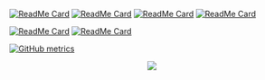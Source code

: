 [![ReadMe Card](https://github-readme-stats.vercel.app/api/pin/?username=CiroMaiorino&repo=biblionet&title_color=FFF&text_color=FFF&icon_color=FFF&bg_color=35,FF4C1D,9B0063)](https://github.com/CiroMaiorino/biblionet)
[![ReadMe Card](https://github-readme-stats.vercel.app/api/pin/?username=CiroMaiorino&repo=iSport-an-ESport-Tournament-Manager&title_color=FFF&text_color=FFF&icon_color=FFF&bg_color=35,FF4C1D,9B0063)](https://github.com/CiroMaiorino/iSport-an-ESport-Tournament-Manager)
[![ReadMe Card](https://github-readme-stats.vercel.app/api/pin/?username=CiroMaiorino&repo=Beeautiful-Nature&title_color=FFF&text_color=FFF&icon_color=FFF&bg_color=35,FF4C1D,9B0063)](https://github.com/CiroMaiorino/Beeautiful-Nature)
[![ReadMe Card](https://github-readme-stats.vercel.app/api/pin/?username=CiroMaiorino&repo=Simulazione-ad-agenti-nei-trasporti&title_color=FFF&text_color=FFF&icon_color=FFF&bg_color=35,FF4C1D,9B0063)](https://github.com/CiroMaiorino/Simulazione-ad-agenti-nei-trasporti)


[![ReadMe Card](https://github-readme-stats.vercel.app/api/pin/?username=CiroMaiorino&repo=Cloud-Gaming-Analyzer&title_color=FFF&text_color=FFF&icon_color=FFF&bg_color=35,FF4C1D,9B0063)](https://github.com/CiroMaiorino/Cloud-Gaming-Analyzer)
[![ReadMe Card](https://github-readme-stats.vercel.app/api/pin/?username=CiroMaiorino&repo=ASL-Alphabet-recognition&title_color=FFF&text_color=FFF&icon_color=FFF&bg_color=35,FF4C1D,9B0063)](https://github.com/CiroMaiorino/ASL-Alphabet-recognition)

[![GitHub metrics](https://metrics.lecoq.io/CiroMaiorino?template=terminal&languages=1)](https://github.com/lowlighter/metrics)
<p align="center">
  <img src = "https://komarev.com/ghpvc/?username=CiroMaiorino&color=red">
</p>
